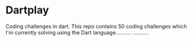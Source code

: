 # Dartplay
Coding challenges in dart.
This repo contains 50 coding challenges which I'm currently solving using the Dart language........... ..........
